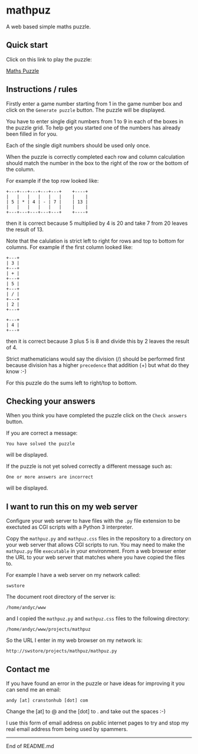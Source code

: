# mathpuz

A web based simple maths puzzle.

## Quick start

Click on this link to play the puzzle:

[Maths Puzzle](http://cranstonhub.com/cgi-bin/mathpuz.py)

## Instructions / rules

Firstly enter a game number starting from 1 in the game number box and
click on the `Generate puzzle` button. The puzzle will be displayed.

You have to enter single digit numbers from 1 to 9 in each of the boxes in
the puzzle grid. To help get you started one of the numbers has already
been filled in for you.

Each of the single digit numbers should be used only once.

When the puzzle is correctly completed each row and column calculation
should match the number in the box to the right of the row or the bottom
of the column.

For example if the top row looked like:

```
+---+---+---+---+---+    +----+
|   |   |   |   |   |    |    |
| 5 | * | 4 | - | 7 |    | 13 |
|   |   |   |   |   |    |    |
+---+---+---+---+---+    +----+
```

then it is correct because 5 multiplied by 4 is 20 and take 7 from 20
leaves the result of 13.

Note that the calulation is strict left to right for rows and top to bottom
for columns.  For example if the first column looked like:

```
+---+
| 3 |
+---+
| + |
+---+
| 5 |
+---+
| / |
+---+
| 2 |
+---+

+---+
| 4 |
+---+
```

then it is correct because 3 plus 5 is 8 and divide this by 2 leaves the
result of 4.

Strict mathematicians would say the division (/) should be
performed first because division has a higher `precedence` that addition (+)
but what do they know :-)

For this puzzle do the sums left to right/top to bottom.

## Checking your answers

When you think you have completed the puzzle click on the `Check answers`
button.

If you are correct a message:

```
You have solved the puzzle
```

will be displayed.

If the puzzle is not yet solved correctly a different message such as:

```
One or more answers are incorrect
```

will be displayed.

## I want to run this on my web server

Configure your web server to have files with the `.py` file extension
to be exectuted as CGI scripts with a Python 3 interpreter.

Copy the `mathpuz.py` and `mathpuz.css` files in the repository to a
directory on your web server that allows CGI scripts to run. You may need
to make the `mathpuz.py` file `executable` in your environment. From
a web browser enter the URL to your web server that matches where you
have copied the files to.

For example I have a web server on my network called:

```
swstore
```

The document root directory of the server is:

```
/home/andyc/www
```

and I copied the `mathpuz.py` and `mathpuz.css` files to the following
directory:

```
/home/andyc/www/projects/mathpuz
```

So the URL I enter in my web browser on my network is:

```
http://swstore/projects/mathpuz/mathpuz.py
```

## Contact me

If you have found an error in the puzzle or have ideas for improving it
you can send me an email:

```
andy [at] cranstonhub [dot] com
```

Change the [at] to @ and the [dot] to . and take out the spaces :-)

I use this form of email address on public internet pages to try and stop my
real email address from being used by spammers.

-------------------------------------------------------

End of README.md


